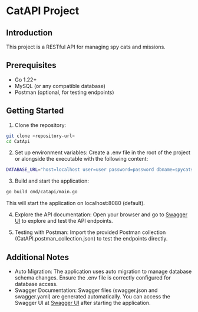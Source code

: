 # CatAPI Project

## Introduction
This project is a RESTful API for managing spy cats and missions.

## Prerequisites
- Go 1.22+
- MySQL (or any compatible database)
- Postman (optional, for testing endpoints)

## Getting Started

1. Clone the repository:
```bash
git clone <repository-url>
cd CatApi
```

2. Set up environment variables:
Create a .env file in the root of the project or alongside the executable with the following content:
```bash
DATABASE_URL="host=localhost user=user password=password dbname=spycats port=5432 sslmode=disable"
```

3. Build and start the application:
```bash
go build cmd/catapi/main.go
```
This will start the application on localhost:8080 (default).

4. Explore the API documentation:
Open your browser and go to [Swagger UI](http://localhost:8080/swagger/index.html#/) to explore and test the API endpoints.

5. Testing with Postman:
Import the provided Postman collection (CatAPI.postman_collection.json) to test the endpoints directly.

## Additional Notes
- Auto Migration: The application uses auto migration to manage database schema changes. Ensure the .env file is correctly configured for database access.
- Swagger Documentation: Swagger files (swagger.json and swagger.yaml) are generated automatically. You can access the Swagger UI at [Swagger UI](http://localhost:8080/swagger/index.html#/) after starting the application.
